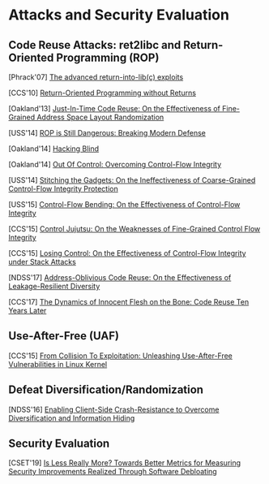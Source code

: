 # Attacks and Security Evaluation

## Code Reuse Attacks: ret2libc and Return-Oriented Programming (ROP)

[Phrack'07] [The advanced return-into-lib(c)
exploits](http://hamsa.cs.northwestern.edu/media/readings/advanced_libc.pdf)

[CCS'10] [Return-Oriented Programming without
Returns](https://hovav.net/ucsd/dist/noret-ccs.pdf)

[Oakland'13] [Just-In-Time Code Reuse: On the Effectiveness of Fine-Grained
Address Space Layout
Randomization](https://cs.unc.edu/~fabian/papers/oakland2013.pdf)

[USS'14] [ROP is Still Dangerous: Breaking Modern
Defense](https://www.usenix.org/system/files/conference/usenixsecurity14/sec14-paper-carlini.pdf)

[Oakland'14] [Hacking Blind](http://www.scs.stanford.edu/brop/bittau-brop.pdf)

[Oakland'14] [Out Of Control: Overcoming Control-Flow
Integrity](http://www.portokalidis.net/files/outofcontrol_oakland14.pdf)

[USS'14] [Stitching the Gadgets: On the Ineffectiveness of Coarse-Grained
Control-Flow Integrity
Protection](https://www.usenix.org/system/files/conference/usenixsecurity14/sec14-paper-davi.pdf)

[USS'15] [Control-Flow Bending: On the Effectiveness of Control-Flow
Integrity](http://nebelwelt.net/publications/files/15SEC.pdf)

[CCS'15] [Control Jujutsu: On the Weaknesses of Fine-Grained Control Flow
Integrity](https://people.csail.mit.edu/fanl/papers/jujutsu-ccs15.pdf)

[CCS'15] [Losing Control: On the Effectiveness of Control-Flow Integrity under Stack
Attacks](https://www.ics.uci.edu/~perl/ccs15_stackdefiler.pdf)

[NDSS'17] [Address-Oblivious Code Reuse: On the Effectiveness of
Leakage-Resilient Diversity](https://www.ics.uci.edu/~perl/ndss17_aocr.pdf)

[CCS'17] [The Dynamics of Innocent Flesh on the Bone: Code Reuse Ten Years
Later](http://vvdveen.com/publications/newton.pdf)


## Use-After-Free (UAF)
[CCS'15] [From Collision To Exploitation: Unleashing Use-After-Free
Vulnerabilities in Linux Kernel](https://dl.acm.org/citation.cfm?id=2813637)


## Defeat Diversification/Randomization
[NDSS'16] [Enabling Client-Side Crash-Resistance to Overcome Diversification
and Information
Hiding](https://www.ndss-symposium.org/wp-content/uploads/2017/09/enabling-client-side-crash-resistance-overcome-diversification-information-hiding.pdf)


## Security Evaluation
[CSET'19] [Is Less Really More? Towards Better Metrics for Measuring Security
Improvements Realized Through Software
Debloating](https://www.usenix.org/system/files/cset19-paper_brown.pdf)

